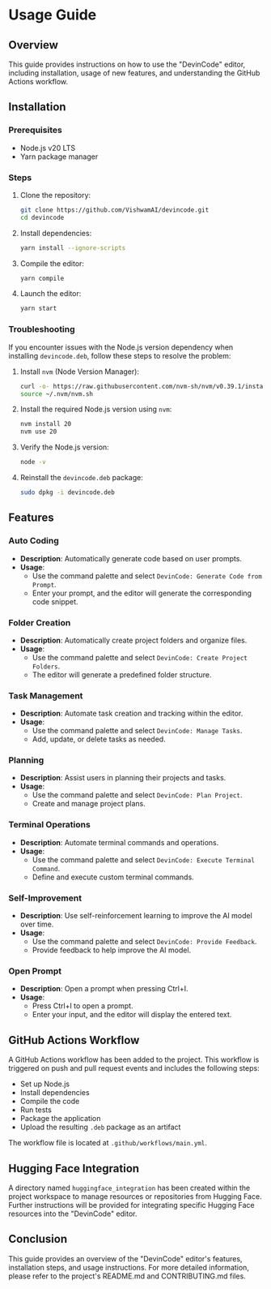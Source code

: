 # Usage Guide

## Overview
This guide provides instructions on how to use the "DevinCode" editor, including installation, usage of new features, and understanding the GitHub Actions workflow.

## Installation

### Prerequisites
- Node.js v20 LTS
- Yarn package manager

### Steps
1. Clone the repository:
   ```bash
   git clone https://github.com/VishwamAI/devincode.git
   cd devincode
   ```

2. Install dependencies:
   ```bash
   yarn install --ignore-scripts
   ```

3. Compile the editor:
   ```bash
   yarn compile
   ```

4. Launch the editor:
   ```bash
   yarn start
   ```

### Troubleshooting
If you encounter issues with the Node.js version dependency when installing `devincode.deb`, follow these steps to resolve the problem:

1. Install `nvm` (Node Version Manager):
   ```bash
   curl -o- https://raw.githubusercontent.com/nvm-sh/nvm/v0.39.1/install.sh | bash
   source ~/.nvm/nvm.sh
   ```

2. Install the required Node.js version using `nvm`:
   ```bash
   nvm install 20
   nvm use 20
   ```

3. Verify the Node.js version:
   ```bash
   node -v
   ```

4. Reinstall the `devincode.deb` package:
   ```bash
   sudo dpkg -i devincode.deb
   ```

## Features

### Auto Coding
- **Description**: Automatically generate code based on user prompts.
- **Usage**:
  - Use the command palette and select `DevinCode: Generate Code from Prompt`.
  - Enter your prompt, and the editor will generate the corresponding code snippet.

### Folder Creation
- **Description**: Automatically create project folders and organize files.
- **Usage**:
  - Use the command palette and select `DevinCode: Create Project Folders`.
  - The editor will generate a predefined folder structure.

### Task Management
- **Description**: Automate task creation and tracking within the editor.
- **Usage**:
  - Use the command palette and select `DevinCode: Manage Tasks`.
  - Add, update, or delete tasks as needed.

### Planning
- **Description**: Assist users in planning their projects and tasks.
- **Usage**:
  - Use the command palette and select `DevinCode: Plan Project`.
  - Create and manage project plans.

### Terminal Operations
- **Description**: Automate terminal commands and operations.
- **Usage**:
  - Use the command palette and select `DevinCode: Execute Terminal Command`.
  - Define and execute custom terminal commands.

### Self-Improvement
- **Description**: Use self-reinforcement learning to improve the AI model over time.
- **Usage**:
  - Use the command palette and select `DevinCode: Provide Feedback`.
  - Provide feedback to help improve the AI model.

### Open Prompt
- **Description**: Open a prompt when pressing Ctrl+I.
- **Usage**:
  - Press Ctrl+I to open a prompt.
  - Enter your input, and the editor will display the entered text.

## GitHub Actions Workflow
A GitHub Actions workflow has been added to the project. This workflow is triggered on push and pull request events and includes the following steps:
- Set up Node.js
- Install dependencies
- Compile the code
- Run tests
- Package the application
- Upload the resulting `.deb` package as an artifact

The workflow file is located at `.github/workflows/main.yml`.

## Hugging Face Integration
A directory named `huggingface_integration` has been created within the project workspace to manage resources or repositories from Hugging Face. Further instructions will be provided for integrating specific Hugging Face resources into the "DevinCode" editor.

## Conclusion
This guide provides an overview of the "DevinCode" editor's features, installation steps, and usage instructions. For more detailed information, please refer to the project's README.md and CONTRIBUTING.md files.

